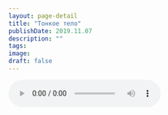 ```yaml
---
layout: page-detail
title: "Тонкое тело"
publishDate: 2019.11.07
description: ""
tags:
image:
draft: false
---
```


<audio title="2019.11.07 - Тонкое тело.mp3" src="https://filer-api.advayta.org/v1.0/public/files/75647" controls=""></audio>

  
